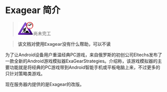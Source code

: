 # Exagear 简介

> ![](ConstructionClock.png)尚未完工  

> **该文档对使用Exagear没有什么帮助，可以不读**  

为了让Android设备用户重温经典PC游戏，来自俄罗斯的初创公司Eltechs发布了一款全新的Android游戏模拟器ExaGearStrategies。介绍称，该游戏模拟器的主要功能就是将经典的PC游戏带到Android智能手机或平板电脑上来，不过更多的只针对策略类游戏。

现在服务器内提供的是Exagear的改版。